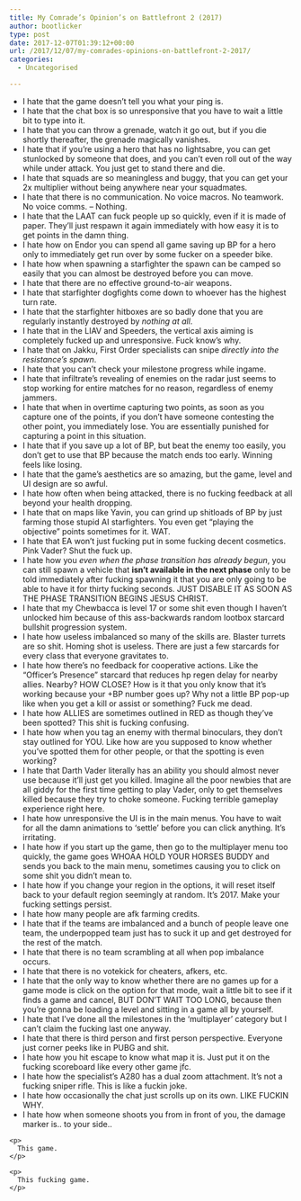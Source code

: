 ```yaml
---
title: My Comrade’s Opinion’s on Battlefront 2 (2017)
author: bootlicker
type: post
date: 2017-12-07T01:39:12+00:00
url: /2017/12/07/my-comrades-opinions-on-battlefront-2-2017/
categories:
  - Uncategorised

---
```

<div class="usertext-body may-blank-within md-container ">
  <div class="md">
    <ul>
      <li>
        I hate that the game doesn&#8217;t tell you what your ping is.
      </li>
      <li>
        I hate that the chat box is so unresponsive that you have to wait a little bit to type into it.
      </li>
      <li>
        I hate that you can throw a grenade, watch it go out, but if you die shortly thereafter, the grenade magically vanishes.
      </li>
      <li>
        I hate that if you&#8217;re using a hero that has no lightsabre, you can get stunlocked by someone that does, and you can&#8217;t even roll out of the way while under attack. You just get to stand there and die.
      </li>
      <li>
        I hate that squads are so meaningless and buggy, that you can get your 2x multiplier without being anywhere near your squadmates.
      </li>
      <li>
        I hate that there is no communication. No voice macros. No teamwork. No voice comms. &#8211; Nothing.
      </li>
      <li>
        I hate that the LAAT can fuck people up so quickly, even if it is made of paper. They&#8217;ll just respawn it again immediately with how easy it is to get points in the damn thing.
      </li>
      <li>
        I hate how on Endor you can spend all game saving up BP for a hero only to immediately get run over by some fucker on a speeder bike.
      </li>
      <li>
        I hate how when spawning a starfighter the spawn can be camped so easily that you can almost be destroyed before you can move.
      </li>
      <li>
        I hate that there are no effective ground-to-air weapons.
      </li>
      <li>
        I hate that starfighter dogfights come down to whoever has the highest turn rate.
      </li>
      <li>
        I hate that the starfighter hitboxes are so badly done that you are regularly instantly destroyed by <em>nothing at all</em>.
      </li>
      <li>
        I hate that in the LIAV and Speeders, the vertical axis aiming is completely fucked up and unresponsive. Fuck know&#8217;s why.
      </li>
      <li>
        I hate that on Jakku, First Order specialists can snipe <em>directly into the resistance&#8217;s spawn</em>.
      </li>
      <li>
        I hate that you can&#8217;t check your milestone progress while ingame.
      </li>
      <li>
        I hate that infiltrate&#8217;s revealing of enemies on the radar just seems to stop working for entire matches for no reason, regardless of enemy jammers.
      </li>
      <li>
        I hate that when in overtime capturing two points, as soon as you capture one of the points, if you don&#8217;t have someone contesting the other point, you immediately lose. You are essentially punished for capturing a point in this situation.
      </li>
      <li>
        I hate that if you save up a lot of BP, but beat the enemy too easily, you don&#8217;t get to use that BP because the match ends too early. Winning feels like losing.
      </li>
      <li>
        I hate that the game&#8217;s aesthetics are so amazing, but the game, level and UI design are so awful.
      </li>
      <li>
        I hate how often when being attacked, there is no fucking feedback at all beyond your health dropping.
      </li>
      <li>
        I hate that on maps like Yavin, you can grind up shitloads of BP by just farming those stupid AI starfighters. You even get &#8220;playing the objective&#8221; points sometimes for it. WAT.
      </li>
      <li>
        I hate that EA won&#8217;t just fucking put in some fucking decent cosmetics. Pink Vader? Shut the fuck up.
      </li>
      <li>
        I hate how you <em>even when the phase transition has already begun</em>, you can still spawn a vehicle that <strong>isn&#8217;t available in the next phase</strong> only to be told immediately after fucking spawning it that you are only going to be able to have it for thirty fucking seconds. JUST DISABLE IT AS SOON AS THE PHASE TRANSITION BEGINS JESUS CHRIST.
      </li>
      <li>
        I hate that my Chewbacca is level 17 or some shit even though I haven&#8217;t unlocked him because of this ass-backwards random lootbox starcard bullshit progression system.
      </li>
      <li>
        I hate how useless imbalanced so many of the skills are. Blaster turrets are so shit. Homing shot is useless. There are just a few starcards for every class that everyone gravitates to.
      </li>
      <li>
        I hate how there&#8217;s no feedback for cooperative actions. Like the &#8220;Officer&#8217;s Presence&#8221; starcard that reduces hp regen delay for nearby allies. Nearby? HOW CLOSE? How is it that you only know that it&#8217;s working because your +BP number goes up? Why not a little BP pop-up like when you get a kill or assist or something? Fuck me dead.
      </li>
      <li>
        I hate how ALLIES are sometimes outlined in RED as though they&#8217;ve been spotted? This shit is fucking confusing.
      </li>
      <li>
        I hate how when you tag an enemy with thermal binoculars, they don&#8217;t stay outlined for YOU. Like how are you supposed to know whether you&#8217;ve spotted them for other people, or that the spotting is even working?
      </li>
      <li>
        I hate that Darth Vader literally has an ability you should almost never use because it&#8217;ll just get you killed. Imagine all the poor newbies that are all giddy for the first time getting to play Vader, only to get themselves killed because they try to choke someone. Fucking terrible gameplay experience right here.
      </li>
      <li>
        I hate how unresponsive the UI is in the main menus. You have to wait for all the damn animations to &#8216;settle&#8217; before you can click anything. It&#8217;s irritating.
      </li>
      <li>
        I hate how if you start up the game, then go to the multiplayer menu too quickly, the game goes WHOAA HOLD YOUR HORSES BUDDY and sends you back to the main menu, sometimes causing you to click on some shit you didn&#8217;t mean to.
      </li>
      <li>
        I hate how if you change your region in the options, it will reset itself back to your default region seemingly at random. It&#8217;s 2017. Make your fucking settings persist.
      </li>
      <li>
        I hate how many people are afk farming credits.
      </li>
      <li>
        I hate that if the teams are imbalanced and a bunch of people leave one team, the underpopped team just has to suck it up and get destroyed for the rest of the match.
      </li>
      <li>
        I hate that there is no team scrambling at all when pop imbalance occurs.
      </li>
      <li>
        I hate that there is no votekick for cheaters, afkers, etc.
      </li>
      <li>
        I hate that the only way to know whether there are no games up for a game mode is click on the option for that mode, wait a little bit to see if it finds a game and cancel, BUT DON&#8217;T WAIT TOO LONG, because then you&#8217;re gonna be loading a level and sitting in a game all by yourself.
      </li>
      <li>
        I hate that I&#8217;ve done all the milestones in the &#8216;multiplayer&#8217; category but I can&#8217;t claim the fucking last one anyway.
      </li>
      <li>
        I hate that there is third person and first person perspective. Everyone just corner peeks like in PUBG and shit.
      </li>
      <li>
        I hate how you hit escape to know what map it is. Just put it on the fucking scoreboard like every other game jfc.
      </li>
      <li>
        I hate how the specialist&#8217;s A280 has a dual zoom attachment. It&#8217;s not a fucking sniper rifle. This is like a fuckin joke.
      </li>
      <li>
        I hate how occasionally the chat just scrolls up on its own. LIKE FUCKIN WHY.
      </li>
      <li>
        I hate how when someone shoots you from in front of you, the damage marker is.. to your side..
      </li>
    </ul>
    
    <p>
      This game.
    </p>
    
    <p>
      This fucking game.
    </p>
  </div>
</div>
